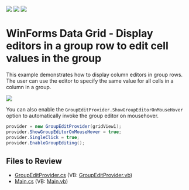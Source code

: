 <!-- default badges list -->
![](https://img.shields.io/endpoint?url=https://codecentral.devexpress.com/api/v1/VersionRange/128628456/13.1.4%2B)
[![](https://img.shields.io/badge/Open_in_DevExpress_Support_Center-FF7200?style=flat-square&logo=DevExpress&logoColor=white)](https://supportcenter.devexpress.com/ticket/details/E3036)
[![](https://img.shields.io/badge/📖_How_to_use_DevExpress_Examples-e9f6fc?style=flat-square)](https://docs.devexpress.com/GeneralInformation/403183)
<!-- default badges end -->

# WinForms Data Grid - Display editors in a group row to edit cell values in the group 

This example demonstrates how to display column editors in group rows. The user can use the editor to specify the same value for all cells in a column in a group.

![](https://raw.githubusercontent.com/DevExpress-Examples/how-to-enable-editing-in-a-group-row-so-it-is-possible-to-change-child-cell-values-e3036/13.1.4%2B/media/winforms-grid-group-row-editors.png)

You can also enable the `GroupEditProvider.ShowGroupEditorOnMouseHover` option to automatically invoke the group editor on mousehover.

```csharp
provider = new GroupEditProvider(gridView1);
provider.ShowGroupEditorOnMouseHover = true;
provider.SingleClick = true;
provider.EnableGroupEditing();
```


## Files to Review

* [GroupEditProvider.cs](./CS/WindowsApplication3/GroupEditProvider.cs) (VB: [GroupEditProvider.vb](./VB/WindowsApplication3/GroupEditProvider.vb))
* [Main.cs](./CS/WindowsApplication3/Main.cs) (VB: [Main.vb](./VB/WindowsApplication3/Main.vb))
